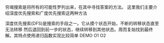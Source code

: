 穷竭搜索是将所有的可能性罗列出来，在其中寻找答案的方法。 
这里我们主要介绍深度优先搜索和广度优先搜索这两种方法


深度优先搜索(DFS)是搜索的手段之一。它从摸个状态开始，不断的转移状态直至无法转移
然后退回到前一步的状态，继续转移到其他状态。周而复始找到最终解。其特点使用递归函数实现比较简单
DEMO  O1 O2


